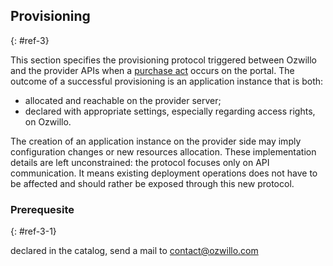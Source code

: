 ## Provisioning
{: #ref-3}

This section specifies the provisioning protocol triggered between Ozwillo and the provider APIs when a [purchase act](#def-purchase-act) occurs on the portal. The outcome of a successful provisioning is an application instance that is both:

- allocated and reachable on the provider server;
- declared with appropriate settings, especially regarding access rights, on Ozwillo.

The creation of an application instance on the provider side may imply configuration changes or new resources allocation. These implementation details are left unconstrained: the protocol focuses only on API communication. It means existing deployment operations does not have to be affected and should rather be exposed through this new protocol.


### Prerequesite
{: #ref-3-1}

declared in the catalog, send a mail to contact@ozwillo.com